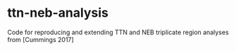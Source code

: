 # ttn-neb-analysis
Code for reproducing and extending TTN and NEB triplicate region analyses from [Cummings 2017]
